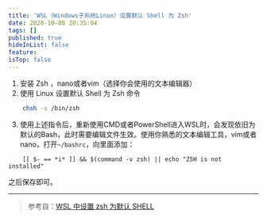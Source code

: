 ```yaml
---
title: 'WSL（Windows子系统Linux）设置默认 Shell 为 Zsh'
date: 2020-10-08 20:35:04
tags: []
published: true
hideInList: false
feature: 
isTop: false
---
```

1. 安装 Zsh ，nano或者vim（选择你会使用的文本编辑器）
2. 使用 Linux 设置默认 Shell 为 Zsh 命令
```BASH
    chsh -s /bin/zsh
```
3. 使用上述指令后，重新使用CMD或者PowerShell进入WSL时，会发现依旧为默认的Bash，此时需要编辑文件生效。使用你熟悉的文本编辑工具，vim或者nano，打开`~/bashrc`，向里面添加：

```
    [[ $- == *i* ]] && $(command -v zsh) || echo "ZSH is not installed"
```
之后保存即可。

----
 > 参考自：[WSL 中设置 zsh 为默认 SHELL](https://limxw.com/posts/wsl-use-zsh/)
